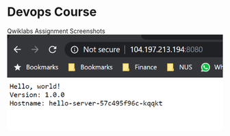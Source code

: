 # Devops Course

Qwiklabs Assignment Screenshots
![alt text](https://github.com/lixuanguang/nus-devops/blob/master/Screenshot%201.PNG)
